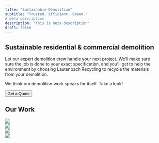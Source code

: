 ```yaml
---
title: "Sustainable Demolition"
subtitle: "Trusted. Efficient. Green."
# meta description
description: "This is meta description"
draft: false
---
```

## Sustainable residential & commercial demolition

Let our expert demolition crew handle your next project. We'll make sure sure the job is done to your exact specification, and you'll get to help the environment by choosing Lautenbach Recycling to recycle the materials from your demolition.

We think our demolition work speaks for itself. Take a look!

<div class="d-flex justify-content-center">
    <div class="row justify-content-center">
        <div class="col justify-content-center">
            <button class="btn btn-primary">Get a Quote</button>
        </div>
    </div>
</div>

## Our Work

<div class="container">
    <div class="row">
        <div class="col-md">
            <img src="../images/demolition/Haggenes.jpg" class="img-fluid">
        </div>
        <div class="col-md">
            <img src="../images/demolition/skagit-airport.jpg" class="img-fluid">
        </div>
    </div>
    <div class="row">
        <div class="col-md">
            <img src="../images/demolition/luke-ezra.jpg" class="img-fluid">
        </div>
        <div class="col-md">
            <img src="../images/demolition/syd-korrel.jpg" class="img-fluid">
        </div>
    </div>
</div>
        
